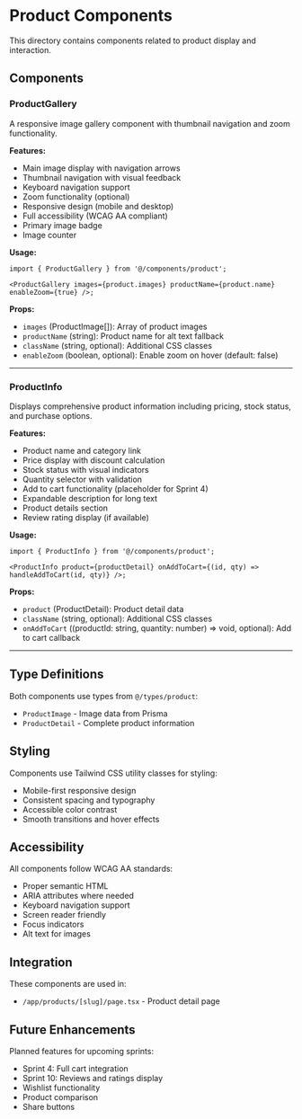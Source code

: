 # Product Components

This directory contains components related to product display and interaction.

## Components

### ProductGallery

A responsive image gallery component with thumbnail navigation and zoom functionality.

**Features:**

- Main image display with navigation arrows
- Thumbnail navigation with visual feedback
- Keyboard navigation support
- Zoom functionality (optional)
- Responsive design (mobile and desktop)
- Full accessibility (WCAG AA compliant)
- Primary image badge
- Image counter

**Usage:**

```tsx
import { ProductGallery } from '@/components/product';

<ProductGallery images={product.images} productName={product.name} enableZoom={true} />;
```

**Props:**

- `images` (ProductImage[]): Array of product images
- `productName` (string): Product name for alt text fallback
- `className` (string, optional): Additional CSS classes
- `enableZoom` (boolean, optional): Enable zoom on hover (default: false)

---

### ProductInfo

Displays comprehensive product information including pricing, stock status, and purchase options.

**Features:**

- Product name and category link
- Price display with discount calculation
- Stock status with visual indicators
- Quantity selector with validation
- Add to cart functionality (placeholder for Sprint 4)
- Expandable description for long text
- Product details section
- Review rating display (if available)

**Usage:**

```tsx
import { ProductInfo } from '@/components/product';

<ProductInfo product={productDetail} onAddToCart={(id, qty) => handleAddToCart(id, qty)} />;
```

**Props:**

- `product` (ProductDetail): Product detail data
- `className` (string, optional): Additional CSS classes
- `onAddToCart` ((productId: string, quantity: number) => void, optional): Add to cart callback

---

## Type Definitions

Both components use types from `@/types/product`:

- `ProductImage` - Image data from Prisma
- `ProductDetail` - Complete product information

## Styling

Components use Tailwind CSS utility classes for styling:

- Mobile-first responsive design
- Consistent spacing and typography
- Accessible color contrast
- Smooth transitions and hover effects

## Accessibility

All components follow WCAG AA standards:

- Proper semantic HTML
- ARIA attributes where needed
- Keyboard navigation support
- Screen reader friendly
- Focus indicators
- Alt text for images

## Integration

These components are used in:

- `/app/products/[slug]/page.tsx` - Product detail page

## Future Enhancements

Planned features for upcoming sprints:

- Sprint 4: Full cart integration
- Sprint 10: Reviews and ratings display
- Wishlist functionality
- Product comparison
- Share buttons
